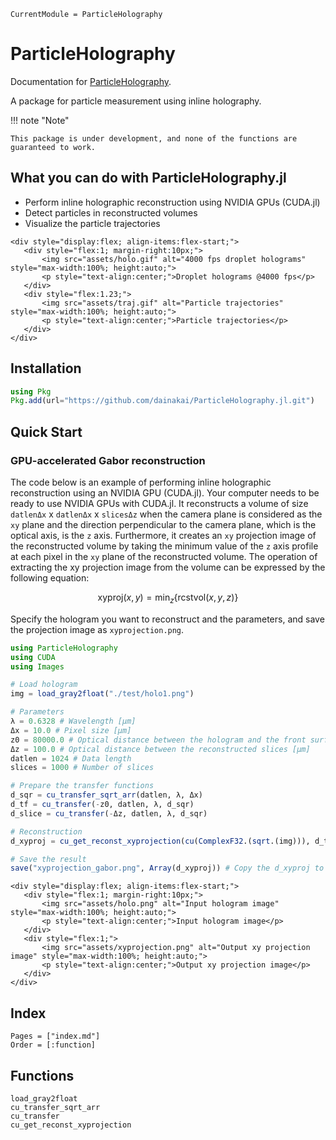 ```@meta
CurrentModule = ParticleHolography
```

# ParticleHolography

Documentation for [ParticleHolography](https://github.com/dainakai/ParticleHolography.jl).

A package for particle measurement using inline holography.


!!! note "Note" 

    This package is under development, and none of the functions are guaranteed to work.


## What you can do with ParticleHolography.jl

- Perform inline holographic reconstruction using NVIDIA GPUs (CUDA.jl)
- Detect particles in reconstructed volumes
- Visualize the particle trajectories

```@raw html
<div style="display:flex; align-items:flex-start;">
   <div style="flex:1; margin-right:10px;">
       <img src="assets/holo.gif" alt="4000 fps droplet holograms" style="max-width:100%; height:auto;">
       <p style="text-align:center;">Droplet holograms @4000 fps</p>
   </div>
   <div style="flex:1.23;">
       <img src="assets/traj.gif" alt="Particle trajectories" style="max-width:100%; height:auto;">
       <p style="text-align:center;">Particle trajectories</p>
   </div>
</div>
```

## Installation

```julia
using Pkg
Pkg.add(url="https://github.com/dainakai/ParticleHolography.jl.git")
```

## Quick Start

### GPU-accelerated Gabor reconstruction

The code below is an example of performing inline holographic reconstruction using an NVIDIA GPU (CUDA.jl). Your computer needs to be ready to use NVIDIA GPUs with CUDA.jl. It reconstructs a volume of size `datlenΔx` x `datlenΔx` x `slicesΔz` when the camera plane is considered as the ``xy`` plane and the direction perpendicular to the camera plane, which is the optical axis, is the ``z`` axis. Furthermore, it creates an `xy` projection image of the reconstructed volume by taking the minimum value of the ``z`` axis profile at each pixel in the ``xy`` plane of the reconstructed volume. The operation of extracting the xy projection image from the volume can be expressed by the following equation:

```math
\mathrm{xyproj}(x, y) = \min_{z} \left\{ \mathrm{rcstvol}(x, y, z) \right\}
```

Specify the hologram you want to reconstruct and the parameters, and save the projection image as `xyprojection.png`. 

```julia
using ParticleHolography
using CUDA
using Images

# Load hologram
img = load_gray2float("./test/holo1.png")

# Parameters
λ = 0.6328 # Wavelength [μm] 
Δx = 10.0 # Pixel size [μm]
z0 = 80000.0 # Optical distance between the hologram and the front surface of the reconstruction volume [μm]
Δz = 100.0 # Optical distance between the reconstructed slices [μm]
datlen = 1024 # Data length
slices = 1000 # Number of slices

# Prepare the transfer functions
d_sqr = cu_transfer_sqrt_arr(datlen, λ, Δx)
d_tf = cu_transfer(-z0, datlen, λ, d_sqr)
d_slice = cu_transfer(-Δz, datlen, λ, d_sqr)

# Reconstruction
d_xyproj = cu_get_reconst_xyprojection(cu(ComplexF32.(sqrt.(img))), d_tf, d_slice, slices)

# Save the result
save("xyprojection_gabor.png", Array(d_xyproj)) # Copy the d_xyproj to host memory with Array()
```

```@raw html
<div style="display:flex; align-items:flex-start;">
   <div style="flex:1; margin-right:10px;">
       <img src="assets/holo.png" alt="Input hologram image" style="max-width:100%; height:auto;">
       <p style="text-align:center;">Input hologram image</p>
   </div>
   <div style="flex:1;">
       <img src="assets/xyprojection.png" alt="Output xy projection image" style="max-width:100%; height:auto;">
       <p style="text-align:center;">Output xy projection image</p>
   </div>
</div>
```

## Index

```@index
Pages = ["index.md"]
Order = [:function]
```

## Functions

```@docs
load_gray2float
cu_transfer_sqrt_arr
cu_transfer
cu_get_reconst_xyprojection
```

